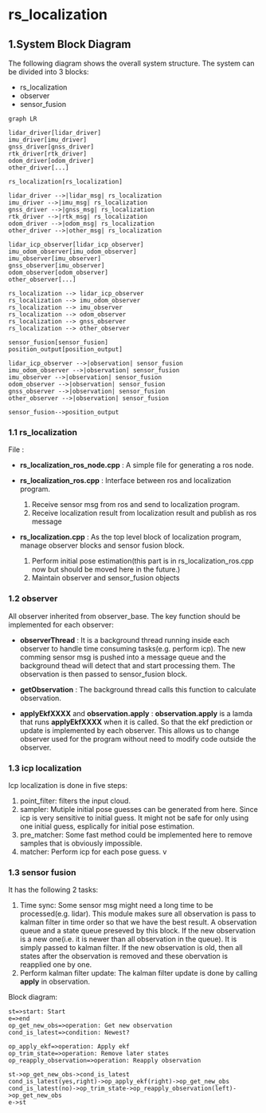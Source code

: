 # **rs_localization**

## **1.System Block Diagram**

The following diagram shows the overall system structure. The system can be divided into 3 blocks:
- rs_localization
- observer
- sensor_fusion

```mermaid
graph LR

lidar_driver[lidar_driver]
imu_driver[imu_driver]
gnss_driver[gnss_driver]
rtk_driver[rtk_driver]
odom_driver[odom_driver]
other_driver[...]

rs_localization[rs_localization]

lidar_driver -->|lidar_msg| rs_localization
imu_driver -->|imu_msg| rs_localization
gnss_driver -->|gnss_msg| rs_localization
rtk_driver -->|rtk_msg| rs_localization
odom_driver -->|odom_msg| rs_localization
other_driver -->|other_msg| rs_localization

lidar_icp_observer[lidar_icp_observer]
imu_odom_observer[imu_odom_observer]
imu_observer[imu_observer]
gnss_observer[imu_observer]
odom_observer[odom_observer]
other_observer[...]

rs_localization --> lidar_icp_observer
rs_localization --> imu_odom_observer
rs_localization --> imu_observer
rs_localization --> odom_observer
rs_localization --> gnss_observer
rs_localization --> other_observer

sensor_fusion[sensor_fusion]
position_output[position_output]

lidar_icp_observer -->|observation| sensor_fusion
imu_odom_observer -->|observation| sensor_fusion
imu_observer -->|observation| sensor_fusion
odom_observer -->|observation| sensor_fusion
gnss_observer -->|observation| sensor_fusion
other_observer -->|observation| sensor_fusion

sensor_fusion-->position_output
```

### **1.1 rs_localization**
File : 
 - **rs_localization_ros_node.cpp** : A simple file for generating a ros node.

 - **rs_localization_ros.cpp** : Interface between ros and localization program.
   1. Receive sensor msg from ros and send to localization program.
   2. Receive localization result from localization result and publish as ros message

 - **rs_localization.cpp** : As the top level block of localization program, manage observer blocks and sensor fusion block.
    1. Perform initial pose estimation(this part is in rs_localization_ros.cpp now but should be moved here in the future.)
    2. Maintain observer and sensor_fusion objects

### **1.2 observer**
All observer inherited from observer_base.
The key function should be implemented for each observer:

-  **observerThread** : It is a background thread running inside each observer to handle time consuming tasks(e.g. perform icp). The new comming sensor msg is pushed into a message queue and the background thead will detect that and start processing them. The observation is then passed to sensor_fusion block.

- **getObservation** : The background thread calls this function to calculate observation.

- **applyEkfXXXX** and **observation.apply** : **observation.apply** is a lamda that runs **applyEkfXXXX** when it is called. So that the ekf prediction or update is implemented by each observer. This allows us to change observer used for the program without need to modify code outside the observer.

### **1.3 icp localization**
Icp localization is done in five steps:
1. point_filter: filters the input cloud.
2. sampler: Mutiple initial pose guesses can be generated from here. Since icp is very sensitive to initial guess. It might not be safe for only using one initial guess, esplically for initial pose estimation. 
3. pre_matcher: Some fast method could be implemented here to remove samples that is obviously impossible.
4. matcher: Perform icp for each pose guess.
v
### **1.3 sensor fusion**
It has the following 2 tasks:
1. Time sync: Some sensor msg might need a long time to be processed(e.g. lidar). This module makes sure all observation is pass to kalman filter in time order so that we have the best result. A observation queue and a state queue preseved by this block. If the new observation is a new one(i.e. it is newer than all observation in the queue). It is simply passed to kalman filter. If the new observation is old, then all states after the observation is removed and these obervation is reapplied one by one. 
2. Perform kalman filter update: The kalman filter update is done by calling **apply** in observation.

Block diagram:
```flow
st=>start: Start
e=>end
op_get_new_obs=>operation: Get new observation
cond_is_latest=>condition: Newest?

op_apply_ekf=>operation: Apply ekf
op_trim_state=>operation: Remove later states
op_reapply_observation=>operation: Reapply observation

st->op_get_new_obs->cond_is_latest
cond_is_latest(yes,right)->op_apply_ekf(right)->op_get_new_obs
cond_is_latest(no)->op_trim_state->op_reapply_observation(left)->op_get_new_obs
e->st
```